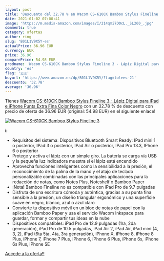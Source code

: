 ```yaml
---
layout: post
title: 'Descuento del 32.78 % en Wacom CS-610CK Bamboo Stylus Fineline 3 '
date: 2021-01-02 07:00:41
image: 'https://m.media-amazon.com/images/I/214qmi7DOcL._SL200_.jpg'
comments: true
category: ofertas
author: ring
slug: 'B01L1V9X5Y-es'
actualPrice: 36.96 EUR
currency: EUR
price: 36.96
comparePrice: 54.98 EUR
prodname: 'Wacom CS-610CK Bamboo Stylus Fineline 3 - Lápiz Digital para iPad e iPhone  Punta Extra Fina  Color Negro'
country: 'es'
flag: '🇪🇸'
buyurl: 'https://www.amazon.es/dp/B01L1V9X5Y/?tag=tolees-21'
descuento: '32.78'
average: '36.96'
---
```


Tienes [Wacom CS-610CK Bamboo Stylus Fineline 3 - Lápiz Digital para iPad e iPhone  Punta Extra Fina  Color Negro](https://www.amazon.es/dp/B01L1V9X5Y/?tag=tolees-21) con un 32.78 % de descuento con precio de oferta de 36.96 EUR (original: 54.98 EUR) en el siguiente enlace!

[![Wacom CS-610CK Bamboo Stylus Fineline 3 ](https://m.media-amazon.com/images/I/214qmi7DOcL._SL200_.jpg)](https://www.amazon.es/dp/B01L1V9X5Y/?tag=tolees-21)

ℹ️:

- Requisitos del sistema: Dispositivos Bluetooth Smart Ready: IPad mini 1 o posterior, IPad 3 o posterior, IPad Air o posterior, IPad Pro 13.3, IPhone 6 o posterior
- Protege y activa el lápiz con un simple giro. La batería se carga vía USB y la pequeña luz indicadora muestra si el lápiz está encendido
- Aprovecha funciones inteligentes como la sensibilidad a la presión, el reconocimiento de la palma de la mano y el atajo de teclado personalizable combinadas con las principales aplicaciones para la redacción de notas, como Notes Plus, Noteshelf o Bamboo Paper
- ¡Nota! Bamboo Fineline no es compatible con iPad Pro de 9.7 pulgadas
- Disfruta de una escritura cómoda y auténtica, gracias a su punta fina sensible a la presión, un diseño triangular ergonómico y una superficie suave en negro, blanco, azul o azul claro
- Convierte tu dispositivo móvil en un bloc de notas de papel con la aplicación Bamboo Paper y usa el servicio Wacom Inkspace para guardar, formar y compartir tus ideas en la nube
- Dispositivos compatibles: iPad Pro de 12.9 pulgadas (1ra, 2da generación), iPad Pro de 10.5 pulgadas, iPad Air 2, iPad Air, iPad mini (4, 3, 2), iPad (6ta 5ta, 4ta, 3ra generación), iPhone X, iPhone 8, iPhone 8 Plus, iPhone 7, iPhone 7 Plus, iPhone 6, iPhone 6 Plus, iPhone 6s, iPhone 6s Plus, iPhone SE

[Accede a la oferta!!](https://www.amazon.es/dp/B01L1V9X5Y/?tag=tolees-21)
